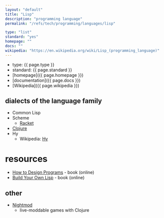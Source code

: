 ```yaml
---
layout: "default"
title: "Lisp"
description: "programming language"
permalink: "/refs/tech/programming/languages/lisp"

type: "list"
standard: "yes"
homepage: ""
docs: ""
wikipedia: "https://en.wikipedia.org/wiki/Lisp_(programming_language)"
---
```


- type: {{ page.type }}
- standard: {{ page.standard }}
- [homepage]({{ page.homepage }})
- [documentation]({{ page.docs }})
- [Wikipedia]({{ page.wikipedia }})

## dialects of the language family

- Common Lisp
- Scheme
    - [Racket](racket.md)
- [Clojure](clojure.md)
- Hy
    - Wikipedia: [Hy](https://en.wikipedia.org/wiki/Hy)

# resources

- [How to Design Programs](https://htdp.org) - book (online)
- [Build Your Own Lisp](https://www.buildyourownlisp.com) - book (online)

## other

- [Nightmod](https://sekao.net/nightmod/)
    - live-moddable games with Clojure
